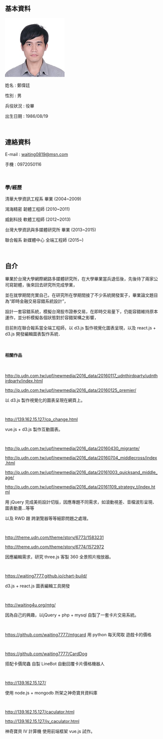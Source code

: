 ## 基本資料

![大頭照](h.jpg)

姓名 : 鄭偉廷

性別 : 男

兵役狀況 : 役畢

出生日期 : 1986/08/19

<br/>

## 連絡資料

E-mail : waiting0819@msn.com

手機 : 0972050116

<br/>

### 學/經歷

清華大學資訊工程系 畢業 (2004~2009)

鴻海精密  韌體工程師 (2010~2011)

威創科技  軟體工程師 (2012~2013)

台灣大學資訊與多媒體研究所 畢業 (2013~2015)

聯合報系 新媒體中心 全端工程師 (2015~)

<br/>

## 自介

畢業於台灣大學網際網路多媒體研究所，在大學畢業當兵退伍後，先後待了兩家公司寫韌體，後來回去研究所完成學業，

並在就學期間充實自己，在研究所在學期間接了不少系統開發案子，畢業論文題目為“即時金融交易容錯系統設計”，

設計一套容錯系統，模擬台灣股市證券交易，在即時交易量下，仍能容錯維持原本運作，並分析模擬各個狀態對於容錯架構之影響，

目前則在聯合報系當全端工程師，以 d3.js 製作視覺化圖表呈現，以及 react.js + d3.js 開發編輯圖表製作系統．

<br/>

#### 相關作品

<br/>

http://p.udn.com.tw/upf/newmedia/2016_data/20160117_udnthirdparty/udnthirdparty/index.html

http://p.udn.com.tw/upf/newmedia/2016_data/20160125_premier/

以 d3.js 製作視覺化的圖表呈現在網頁上。

<br/>

http://139.162.15.127/cp_change.html

vue.js + d3.js 製作互動圖表。

<br/>

http://p.udn.com.tw/upf/newmedia/2016_data/20160430_migrante/

http://p.udn.com.tw/upf/newmedia/2016_data/20160704_middlecross/index.html

http://p.udn.com.tw/upf/newmedia/2016_data/20161003_quicksand_middle_age/

http://p.udn.com.tw/upf/newmedia/2016_data/20161109_strategy_t/index.html

用 jQuery 完成美術設計切版，因應專題不同需求，如滾動視差、音檔波形呈現、圖表動畫...等等

以及 RWD 跟 跨瀏覽器等等細節問題之處理。

<br/>

http://theme.udn.com/theme/story/6773/1583231

http://theme.udn.com/theme/story/6774/1572972

因應編輯需求，研究 three.js 客製 360 全景照片撥放器。

<br/>

https://waiting7777.github.io/chart-build/

d3.js + react.js 圖表編輯工具開發

<br/>

http://waiting4u.org/mtg/

因為自己的興趣，以jQuery + php + mysql 自製了一套卡片交易系統。

<br/>

https://github.com/waiting7777/mtgcard
用 python 每天爬取 遊戲卡的價格

<br/>

https://github.com/waiting7777/CardDog

搭配卡價爬蟲 自製 LineBot 自動回覆卡片價格機器人

<br/>

http://139.162.15.127/

使用 node.js + mongodb 所架之神奇寶貝資料庫

<br/>

http://139.162.15.127/caculator.html

http://139.162.15.127/iv_caculator.html

神奇寶貝 IV 計算機 使用前端框架 vue.js 試作。

<br/>
